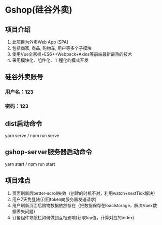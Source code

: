 # Gshop(硅谷外卖)
## 项目介绍
1)	此项目为外卖Web App (SPA)
2)	包括商家, 商品, 购物车, 用户等多个子模块
3)	使用Vue全家桶+ES6++Webpack+Axios等前端最新最热的技术
4)	采用模块化、组件化、工程化的模式开发

## 硅谷外卖账号
### 用户名：123
### 密码：123

## dist启动命令
 yarn serve / npm run serve

## gshop-server服务器启动命令
yarn start / npm run start

## 项目难点
1. 页面刷新后better-scroll失效（创建的时机不对，利用watch+nextTick解决）
2. 用户7天免登陆(利用token向服务器发送请求)
3. 用户刷新页面后购物数据依然存在（把数据保存在loaclstorage，解决Vuex数据丢失问题）
4. 订餐组件导航栏如何做到互相影响(获取top值，计算对应的index)


